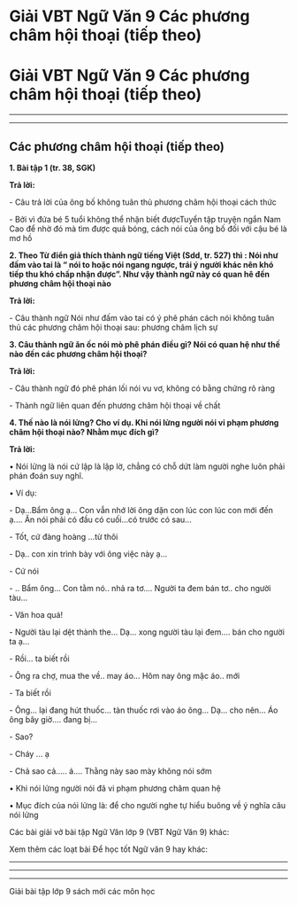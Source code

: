 # Giải VBT Ngữ Văn 9 Các phương châm hội thoại (tiếp theo)

# Giải VBT Ngữ Văn 9 Các phương châm hội thoại (tiếp theo)

* * *

* * *

## Các phương châm hội thoại (tiếp theo)

**1\. Bài tập 1 (tr. 38, SGK)**

**Trả lời:**

\- Câu trả lời của ông bố không tuân thủ phương châm hội thoại cách thức

\- Bởi vì đứa bé 5 tuổi không thể nhận biết đượcTuyển tập truyện ngắn Nam Cao để nhờ đó mà tìm được quả bóng, cách nói của ông bố đối với cậu bé là mơ hồ

**2\. Theo Từ điển giả thích thành ngữ tiếng Việt (Sdd, tr. 527) thì : Nói như đấm vào tai là “ nói to hoặc nói ngang ngược, trái ý người khác nên khó tiếp thu khó chấp nhận được”. Như vậy thành ngữ này có quan hê đến phương châm hội thoại nào**

**Trả lời:**

\- Câu thành ngữ Nói như đấm vào tai có ý phê phán cách nói không tuân thủ các phương châm hội thoại sau: phương châm lịch sự

**3\. Câu thành ngữ ăn ốc nói mò phê phán điều gì? Nói có quan hệ như thế nào đến các phương châm hội thoại?**

**Trả lời:**

\- Câu thành ngữ đó phê phán lối nói vu vơ, không có bằng chứng rõ ràng

\- Thành ngữ liên quan đến phương châm hội thoại về chất

**4\. Thế nào là nói lửng? Cho ví dụ. Khi nói lửng người nói vi phạm phương châm hội thoại nào? Nhằm mục đích gì?**

**Trả lời:**

• Nói lửng là nói cứ lập là lập lờ, chẳng có chỗ dứt làm người nghe luôn phải phán đoán suy nghĩ. 

• Ví dụ: 

\- Dạ...Bẩm ông ạ... Con vẫn nhớ lời ông dặn con lúc con lúc con mới đến ạ.... Ăn nói phải có đầu có cuối...có trước có sau...

\- Tốt, cứ đàng hoàng ...từ thôi

\- Dạ.. con xin trình bày với ông việc này ạ...

\- Cứ nói

\- .. Bẩm ông... Con tằm nó.. nhả ra tơ.... Người ta đem bán tơ.. cho người tàu...

\- Văn hoa quá!

\- Người tàu lại dệt thành the... Dạ... xong người tàu lại đem.... bán cho người ta ạ...

\- Rồi... ta biết rồi 

\- Ông ra chợ, mua the về.. may áo... Hôm nay ông mặc áo.. mới

\- Ta biết rồi

\- Ông... lại đang hút thuốc... tàn thuốc rơi vào áo ông... Dạ... cho nên... Áo ông bây giờ.... đang bị...

\- Sao?

\- Cháy ... ạ

\- Chả sao cả..... á.... Thằng này sao mày không nói sớm 

• Khi nói lửng người nói đã vi phạm phương châm quan hệ

• Mục đích của nói lửng là: để cho người nghe tự hiểu buông về ý nghĩa câu nói lửng

Các bài giải vở bài tập Ngữ Văn lớp 9 (VBT Ngữ Văn 9) khác:

Xem thêm các loạt bài Để học tốt Ngữ văn 9 hay khác:

* * *

* * *

* * *

Giải bài tập lớp 9 sách mới các môn học
